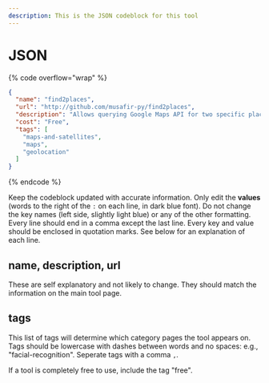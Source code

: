 ```yaml
---
description: This is the JSON codeblock for this tool
---
```


# JSON

{% code overflow="wrap" %}
```json
{
  "name": "find2places",
  "url": "http://github.com/musafir-py/find2places",
  "description": "Allows querying Google Maps API for two specific places in precise distance from each other within given radius. Useful for geolocating photos and videos. It’s a script, no user-friendly interface.",
  "cost": "Free",
  "tags": [
    "maps-and-satellites",
    "maps",
    "geolocation"
  ]
}
```
{% endcode %}

Keep the codeblock updated with accurate information. Only edit the **values** (words to the right of the `:` on each line, in dark blue font). Do not change the key names (left side, slightly light blue) or any of the other formatting. Every line should end in a comma except the last line. Every key and value should be enclosed in quotation marks. See below for an explanation of each line.&#x20;

## name, description, url

These are self explanatory and not likely to change. They should match the information on the main tool page.

## tags

This list of tags will determine which category pages the tool appears on. Tags should be lowercase with dashes between words and no spaces: e.g., "facial-recognition". Seperate tags with a comma `,`.

If a tool is completely free to use, include the tag "free".

